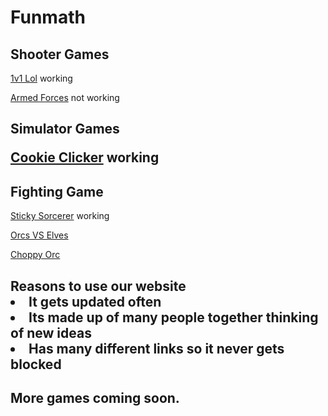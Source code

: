 

# Funmath

<p><h2>Shooter Games</h2></p>

  [1v1 Lol](https://games.imc.re/ngs/1v1lol/) working 

 [Armed Forces](https://anchorxandthe.world/games/armedforces) not working 
 <h2>Simulator Games 
   
[Cookie Clicker](https://jetyuh.github.io/cookie-clicker/) working

<p><h2>Fighting Game</h2></p>

[Sticky Sorcerer](https://jetyehsunblocked.codehs.me/games/sticky-sorcerer.html) working

[Orcs VS Elves](https://jetyehsunblocked.codehs.me/games/orcs-vs-elves.html)


[Choppy Orc](https://jetyehsunblocked.codehs.me/games/choppy-orc.html)


 <h2>Reasons to use our website

 <li> It gets updated often
 <li>Its made up of many people together thinking of new ideas
 <li>Has many different links so it never gets blocked
<h4>More games coming soon. 






